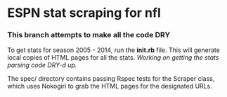 # ESPN stat scraping for nfl

### This branch attempts to make all the code DRY
To get stats for season 2005 - 2014, run the **init.rb** file. This will generate local copies of HTML pages for all the stats. 
_Working on getting the stats parsing code DRY-d up._

The spec/ directory contains passing Rspec tests for the Scraper class, which uses Nokogiri to grab the HTML pages for the designated URLs. 
